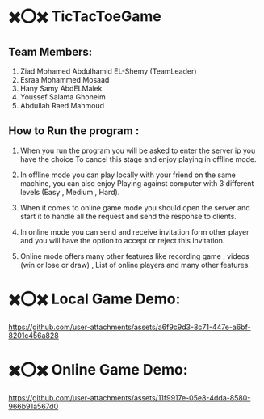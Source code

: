 # ✖️⭕✖️ TicTacToeGame

## Team Members:

  1) Ziad Mohamed Abdulhamid EL-Shemy (TeamLeader)
  2) Esraa Mohammed Mosaad
  3) Hany Samy AbdELMalek
  4) Youssef Salama Ghoneim
  5) Abdullah Raed Mahmoud

## How to Run the program :

  1) When you run the program you will be asked to enter the server ip you have the choice
     To cancel this stage and enjoy playing in offline mode.
  
  2) In offline mode you can play locally with your friend on the same machine, you can also enjoy
     Playing against computer with 3 different levels (Easy , Medium , Hard).
  
  3) When it comes to online game mode you should open the server and start it to handle all the request and send the response to clients.
  
  4) In online mode you can send and receive invitation form other player and you will have the option to accept or reject this invitation.
  
  5) Online mode offers many other features like recording game , videos (win or lose or draw) , List of online players and many other features.
     
# ✖️⭕✖️ Local Game Demo:
https://github.com/user-attachments/assets/a6f9c9d3-8c71-447e-a6bf-8201c456a828

# ✖️⭕✖️ Online Game Demo:
https://github.com/user-attachments/assets/11f9917e-05e8-4dda-8580-966b91a567d0
